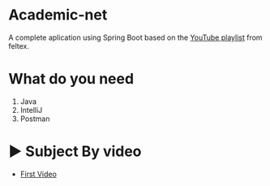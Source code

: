 # Academic-net
A complete aplication using Spring Boot based on the [YouTube playlist](https://www.youtube.com/watch?v=WKL_BrUfe9Q&list=PLoBE72jMC_aKiM7hg-o_JxaWJvxiBBLo2) from feltex. 

# What do you need
 1. Java
 2. IntelliJ
 3. Postman

# :arrow_forward: Subject By video

- [First Video](VIDEO1.md)







